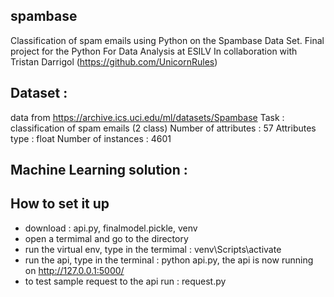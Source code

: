 ## spambase
Classification of spam emails using Python on the Spambase Data Set.
Final project for the Python For Data Analysis at ESILV
In collaboration with Tristan Darrigol (https://github.com/UnicornRules)

## Dataset :
data from https://archive.ics.uci.edu/ml/datasets/Spambase
Task : classification of spam emails (2 class)
Number of attributes : 57
Attributes type : float
Number of instances : 4601

## Machine Learning solution :


## How to set it up
* download : api.py, finalmodel.pickle, venv
* open a termimal and go to the directory 
* run the virtual env, type in the termimal : venv\Scripts\activate
* run the api, type in the terminal : python api.py, the api is now running on http://127.0.0.1:5000/
* to test sample request to the api run : request.py
